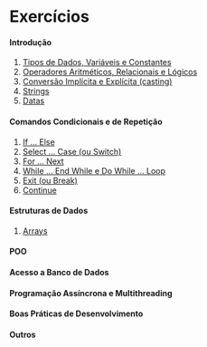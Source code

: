 # Exercícios

#### Introdução

1. [Tipos de Dados, Variáveis e Constantes](introducao/tipos_variaveis_constantes.md)
1. [Operadores Aritméticos, Relacionais e Lógicos](introducao/operadores.md)
1. [Conversão Implícita e Explícita (casting)](introducao/casting.md)
1. [Strings](introducao/strings.md)
1. [Datas](introducao/datas.md)

#### Comandos Condicionais e de Repetição

1. [If ... Else](comand_condicion_e_repet/if_else.md)
1. [Select ... Case (ou Switch)](comand_condicion_e_repet/select_case.md)
1. [For ... Next](comand_condicion_e_repet/for.md)
1. [While ... End While e Do While ... Loop](comand_condicion_e_repet/while.md)
1. [Exit (ou Break)](comand_condicion_e_repet/exit.md)
1. [Continue](comand_condicion_e_repet/continue.md)

#### Estruturas de Dados

1. [Arrays](estrut_dados/arrays.md)
<!-- 
1. [Listas](estrut_dados/listas.md) 
-->

#### POO

<!-- 1. [Classes e Objetos](poo/classes-objetos.md)
1. [Herança](poo/heranca.md) -->

#### Acesso a Banco de Dados

<!-- 1. [Fundamentos do ADO.NET](bd/acesso_bd.md) -->

#### Programação Assíncrona e Multithreading

<!-- 1. [Programação Assíncrona](assinc_e_threads/assincrono.md)
1. [Trabalhando com Threads](assinc_e_threads/threads.md) -->

#### Boas Práticas de Desenvolvimento

<!-- 1. [Padrões de Projeto](padroes/padroes_projeto.md) -->

#### Outros

<!-- 1. [LINQ](outros/linq.md) -->

